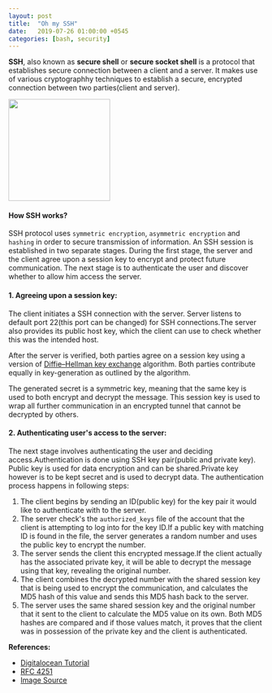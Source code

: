 ```yaml
---
layout: post
title:  "Oh my SSH"
date:   2019-07-26 01:00:00 +0545
categories: [bash, security]
---
```


**SSH**, also known as **secure shell** or **secure socket shell** is a protocol that establishes secure connection between a client and a server. It makes use of various cryptographhy techniques to establish a secure, encrypted connection between two parties(client and server).

<image src="https://www.ssh.com/s/ssh-tunneling-3138x956-4zmvrU8b.png" height="200" />

#### How SSH works?

SSH protocol uses `symmetric encryption`, `asymmetric encryption` and `hashing` in order to secure transmission of information. An SSH session is established in two separate stages. During the first stage, the server and the client agree upon a session key to encrypt and protect future communication. The next stage is to authenticate the user and discover whether to allow him access the server.

#### 1. Agreeing upon a session key:
The client initiates a SSH connection with the server. Server listens to default port 22(this port can be changed) for SSH connections.The server also provides its public host key, which the client can use to check whether this was the intended host.

After the server is verified, both parties agree on a session key using a version of [Diffie–Hellman key exchange](https://en.wikipedia.org/wiki/Diffie%E2%80%93Hellman_key_exchange) algorithm. Both parties contribute equally in key-generation as outlined by the algorithm.

The generated secret is a symmetric key, meaning that the same key is used to both encrypt and decrypt the message. This session key is used to wrap all further communication in an encrypted tunnel that cannot be decrypted by others.

#### 2. Authenticating user's access to the server:
The next stage involves authenticating the user and deciding access.Authentication is done using SSH key pair(public and private key). Public key is used for data encryption and can be shared.Private key however is to be kept secret and is used to decrypt data. The authentication process happens in following steps:

1. The client begins by sending an ID(public key) for the key pair it would like to authenticate with to the server.
2. The server check's the `authorized_keys` file of the account that the client is attempting to log into for the key ID.If a public key with matching ID is found in the file, the server generates a random number and uses the public key to encrypt the number. 
3. The server sends the client this encrypted message.If the client actually has the associated private key, it will be able to decrypt the message using that key, revealing the original number.
4. The client combines the decrypted number with the shared session key that is being used to encrypt the communication, and calculates the MD5 hash of this value and sends this MD5 hash back to the server.
5. The server uses the same shared session key and the original number that it sent to the client to calculate the MD5 value on its own. Both MD5 hashes are compared and if those values match, it proves that the client was in possession of the private key and the client is authenticated.

**References:**
* [Digitalocean Tutorial](https://www.digitalocean.com/community/tutorials/understanding-the-ssh-encryption-and-connection-process)
* [RFC 4251](https://www.ssh.com/a/rfc4251.txt)
* [Image Source](https://www.ssh.com/s/ssh-tunneling-3138x956-4zmvrU8b.png)

